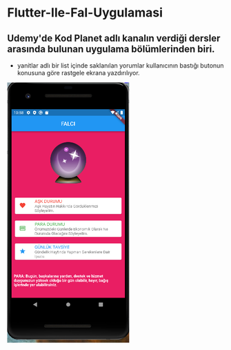 # Flutter-Ile-Fal-Uygulamasi

## Udemy'de Kod Planet adlı kanalın verdiği dersler arasında bulunan uygulama bölümlerinden biri.
* yanitlar adlı bir list içinde saklanılan yorumlar kullanıcının bastığı butonun konusuna göre rastgele ekrana yazdırılıyor.

![Uygulama İçi Görsel](https://github.com/leventsrr/Flutter-Ile-Fal-Uygulamasi/blob/main/assets/uygulama.png)
